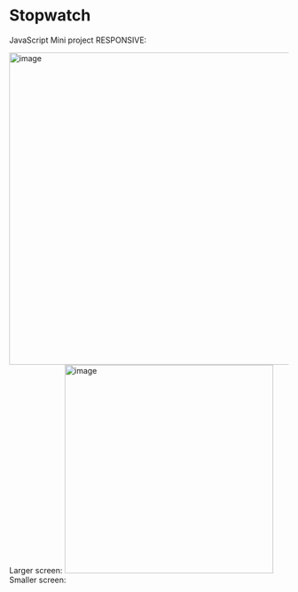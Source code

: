 # Stopwatch
JavaScript Mini project
RESPONSIVE:


<img width="563" alt="image" src="https://github.com/SwatiRajShalu/Stopwatch/assets/128043179/1acf5c09-fe58-45a0-88a9-27690baffc2a">
Larger screen:
<img width="376" alt="image" src="https://github.com/SwatiRajShalu/Stopwatch/assets/128043179/3fc609a3-f87e-4ac4-8c25-c51852888232">
Smaller screen:
